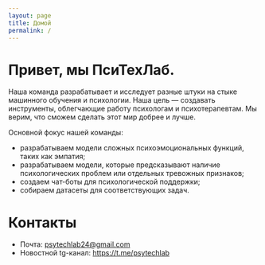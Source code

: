 ```yaml
---
layout: page
title: Домой
permalink: /
---
```


# Привет, мы ПсиТехЛаб.

Наша команда разрабатывает и исследует разные штуки на стыке машинного обучения и психологии. Наша цель — создавать инструменты, облегчающие работу психологам и психотерапевтам. Мы верим, что сможем сделать этот мир добрее и лучше.

Основной фокус нашей команды:

* разрабатываем модели сложных психоэмоциональных функций, таких как эмпатия;
* разрабатываем модели, которые предсказывают наличие психологических проблем или отдельных тревожных признаков;
* создаем чат-боты для психологической поддержки;
* собираем датасеты для соответствующих задач.

# Контакты

- Почта: psytechlab24@gmail.com
- Новостной tg-канал: https://t.me/psytechlab
